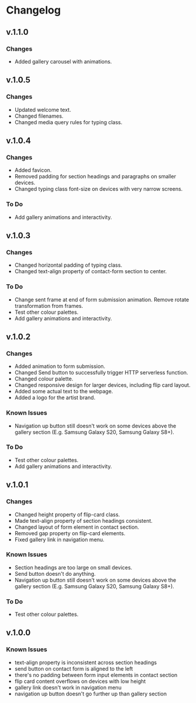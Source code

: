 # Changelog

## v.1.1.0

### Changes

- Added gallery carousel with animations.

## v.1.0.5

### Changes

- Updated welcome text.
- Changed filenames.
- Changed media query rules for typing class.

## v.1.0.4

### Changes

- Added favicon.
- Removed padding for section headings and paragraphs on smaller devices.
- Changed typing class font-size on devices with very narrow screens.

### To Do

- Add gallery animations and interactivity.

## v.1.0.3

### Changes

- Changed horizontal padding of typing class.
- Changed text-align property of contact-form section to center.

### To Do

- Change sent frame at end of form submission animation. Remove rotate transformation from frames.
- Test other colour palettes.
- Add gallery animations and interactivity.

## v.1.0.2

### Changes

- Added animation to form submission.
- Changed Send button to successfully trigger HTTP serverless function.
- Changed colour palette.
- Changed responsive design for larger devices, including flip card layout.
- Added some actual text to the webpage.
- Added a logo for the artist brand.

### Known Issues

- Navigation up button still doesn't work on some devices above the gallery section (E.g. Samsung Galaxy S20, Samsung Galaxy S8+).

### To Do

- Test other colour palettes.
- Add gallery animations and interactivity.

## v.1.0.1

### Changes

- Changed height property of flip-card class.
- Made text-align property of section headings consistent.
- Changed layout of form element in contact section.
- Removed gap property on flip-card elements.
- Fixed gallery link in navigation menu.

### Known Issues

- Section headings are too large on small devices.
- Send button doesn't do anything.
- Navigation up button still doesn't work on some devices above the gallery section (E.g. Samsung Galaxy S20, Samsung Galaxy S8+).

### To Do

- Test other colour palettes.

## v.1.0.0

### Known Issues

- text-align property is inconsistent across section headings
- send button on contact form is aligned to the left
- there's no padding between form input elements in contact section
- flip card content overflows on devices with low height
- gallery link doesn't work in navigation menu
- navigation up button doesn't go further up than gallery section